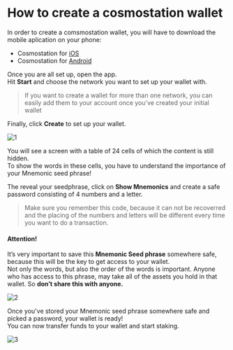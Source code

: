 # How to create a cosmostation wallet

In order to create a comsmostation wallet, you will have to download the mobile aplication on your phone:

- Cosmostation for [iOS](https://apps.apple.com/app/cosmostation/id1459830339)
- Cosmostation for [Android](https://play.google.com/store/apps/details?id=wannabit.io.cosmostaion)

Once you are all set up, open the app. <br>
Hit **Start** and choose the network you want to set up your wallet with.
  > If you want to create a wallet for more than one network, you can easily add them to your account once you've created your initial wallet

Finally, click **Create** to set up your wallet.

![1](https://user-images.githubusercontent.com/95366163/152386118-8ef75899-d45c-4e51-b6ec-4975fc204955.png)

You will see a screen with a table of 24 cells of which the content is still hidden. <br>
To show the words in these cells, you have to understand the importance of your Mnemonic seed phrase!

The reveal your seedphrase, click on **Show Mnemonics** and create a safe password consisting of 4 numbers and a letter.
  > Make sure you remember this code, because it can not be recoverred and the placing of the numbers and letters will be different every time you want to do a transaction.

#### Attention!

It’s very important to save this **Mnemonic Seed phrase** somewhere safe, because this will be the key to get access to your wallet. <br>
Not only the words, but also the order of the words is important. Anyone who has access to this phrase, may take all of the assets you hold in that wallet. So **don’t share this with anyone.** <br>

![2](https://user-images.githubusercontent.com/95366163/152386758-b0e25576-6769-46b5-91e2-67bcfa36680c.png)

Once you've stored your Mnemonic seed phrase somewhere safe and picked a password, your wallet is ready! <br>
You can now transfer funds to your wallet and start staking.

![3](https://user-images.githubusercontent.com/95366163/152386780-46ac96be-9357-44db-b0b5-a0b8244cbbc4.png)


